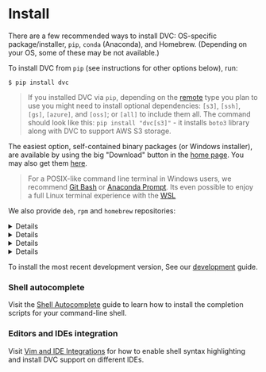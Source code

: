 # Install

There are a few recommended ways to install DVC: OS-specific package/installer,
`pip`, `conda` (Anaconda), and Homebrew. (Depending on your OS, some of these
may be not available.)

To install DVC from `pip` (see instructions for other options below), run:

```dvc
$ pip install dvc
```

> If you installed DVC via `pip`, depending on the
> [remote](/doc/commands-reference/remote) type you plan to use you might need
> to install optional dependencies: `[s3]`, `[ssh]`, `[gs]`, `[azure]`, and
> `[oss]`; or `[all]` to include them all. The command should look like this:
> `pip install "dvc[s3]"` - it installs `boto3` library along with DVC to
> support AWS S3 storage.

The easiest option, self-contained binary packages (or Windows installer), are
available by using the big "Download" button in the [home page](/). You may also
get them [here](https://github.com/iterative/dvc/releases/).

> For a POSIX-like command line terminal in Windows users, we recommend
> [Git Bash](https://gitforwindows.org/#bash) or
> [Anaconda Prompt](https://docs.anaconda.com/anaconda/user-guide/getting-started/#open-prompt-win).
> Its even possible to enjoy a full Linux terminal experience with the
> [WSL](https://blogs.windows.com/windowsdeveloper/2016/03/30/run-bash-on-ubuntu-on-windows/)

We also provide `deb`, `rpm` and `homebrew` repositories:

<details>

### Expand to install from deb repository (Ubuntu, Debian)

```dvc
$ sudo wget https://dvc.org/deb/dvc.list -O /etc/apt/sources.list.d/dvc.list
$ sudo apt-get update
$ sudo apt-get install dvc
```

</details>

<details>

### Expand to install from rpm repository (Fedora, CentOS)

```dvc
$ sudo wget https://dvc.org/rpm/dvc.repo -O /etc/yum.repos.d/dvc.repo
$ sudo yum update
$ sudo yum install dvc
```

</details>

<details>

### Expand to install via Homebrew (Mac OS)

```dvc
$ brew install iterative/homebrew-dvc/dvc
```

or:

```dvc
$ brew cask install iterative/homebrew-dvc/dvc
```

</details>

<details>

### Expand to install via conda package manager (Anaconda)

```dvc
$ conda install -c conda-forge dvc
```

> Currently, it supports only python version 2.7, 3.6, and 3.7.

</details>

To install the most recent development version, See our
[development](/doc/user-guide/development) guide.

### Shell autocomplete

Visit the [Shell Autocomplete](/doc/user-guide/autocomplete) guide to learn how
to install the completion scripts for your command-line shell.

### Editors and IDEs integration

Visit [Vim and IDE Integrations](/doc/user-guide/plugins) for how to enable
shell syntax highlighting and install DVC support on different IDEs.
